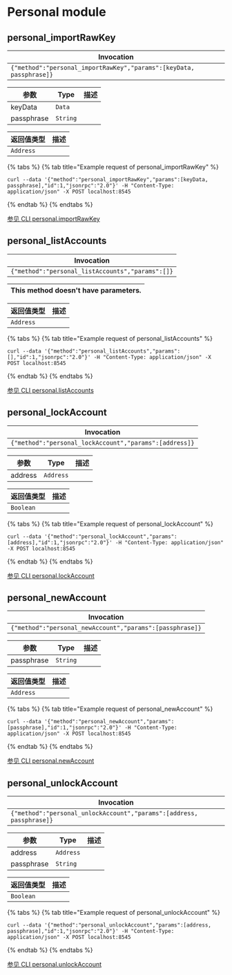 # Personal module

## personal\_importRawKey

| Invocation                                                          |
| ------------------------------------------------------------------- |
| `{"method":"personal_importRawKey","params":[keyData, passphrase]}` |

| 参数         | Type     | 描述 |
| ---------- | -------- | -- |
| keyData    | `Data`   |    |
| passphrase | `String` |    |

| 返回值类型     | 描述 |
| --------- | -- |
| `Address` |    |

{% tabs %}
{% tab title="Example request of personal_importRawKey" %}
```
curl --data '{"method":"personal_importRawKey","params":[keyData, passphrase],"id":1,"jsonrpc":"2.0"}' -H "Content-Type: application/json" -X POST localhost:8545
```
{% endtab %}
{% endtabs %}

[参见 CLI personal.importRawKey](https://docs.nethermind.io/nethermind/nethermind-utilities/cli/personal#personal-importrawkey)

## personal\_listAccounts

| Invocation                                       |
| ------------------------------------------------ |
| `{"method":"personal_listAccounts","params":[]}` |

| This method doesn't have parameters. |
| ------------------------------------ |

| 返回值类型     | 描述 |
| --------- | -- |
| `Address` |    |

{% tabs %}
{% tab title="Example request of personal_listAccounts" %}
```
curl --data '{"method":"personal_listAccounts","params":[],"id":1,"jsonrpc":"2.0"}' -H "Content-Type: application/json" -X POST localhost:8545
```
{% endtab %}
{% endtabs %}

[参见 CLI personal.listAccounts](https://docs.nethermind.io/nethermind/nethermind-utilities/cli/personal#personal-listaccounts)

## personal\_lockAccount

| Invocation                                             |
| ------------------------------------------------------ |
| `{"method":"personal_lockAccount","params":[address]}` |

| 参数      | Type      | 描述 |
| ------- | --------- | -- |
| address | `Address` |    |

| 返回值类型     | 描述 |
| --------- | -- |
| `Boolean` |    |

{% tabs %}
{% tab title="Example request of personal_lockAccount" %}
```
curl --data '{"method":"personal_lockAccount","params":[address],"id":1,"jsonrpc":"2.0"}' -H "Content-Type: application/json" -X POST localhost:8545
```
{% endtab %}
{% endtabs %}

[参见 CLI personal.lockAccount](https://docs.nethermind.io/nethermind/nethermind-utilities/cli/personal#personal-lockaccount)

## personal\_newAccount

| Invocation                                               |
| -------------------------------------------------------- |
| `{"method":"personal_newAccount","params":[passphrase]}` |

| 参数         | Type     | 描述 |
| ---------- | -------- | -- |
| passphrase | `String` |    |

| 返回值类型     | 描述 |
| --------- | -- |
| `Address` |    |

{% tabs %}
{% tab title="Example request of personal_newAccount" %}
```
curl --data '{"method":"personal_newAccount","params":[passphrase],"id":1,"jsonrpc":"2.0"}' -H "Content-Type: application/json" -X POST localhost:8545
```
{% endtab %}
{% endtabs %}

[参见 CLI personal.newAccount](https://docs.nethermind.io/nethermind/nethermind-utilities/cli/personal#personal-newaccount)

## personal\_unlockAccount

| Invocation                                                           |
| -------------------------------------------------------------------- |
| `{"method":"personal_unlockAccount","params":[address, passphrase]}` |

| 参数         | Type      | 描述 |
| ---------- | --------- | -- |
| address    | `Address` |    |
| passphrase | `String`  |    |

| 返回值类型     | 描述 |
| --------- | -- |
| `Boolean` |    |

{% tabs %}
{% tab title="Example request of personal_unlockAccount" %}
```
curl --data '{"method":"personal_unlockAccount","params":[address, passphrase],"id":1,"jsonrpc":"2.0"}' -H "Content-Type: application/json" -X POST localhost:8545
```
{% endtab %}
{% endtabs %}

[参见 CLI personal.unlockAccount](https://docs.nethermind.io/nethermind/nethermind-utilities/cli/personal#personal-unlockaccount)
